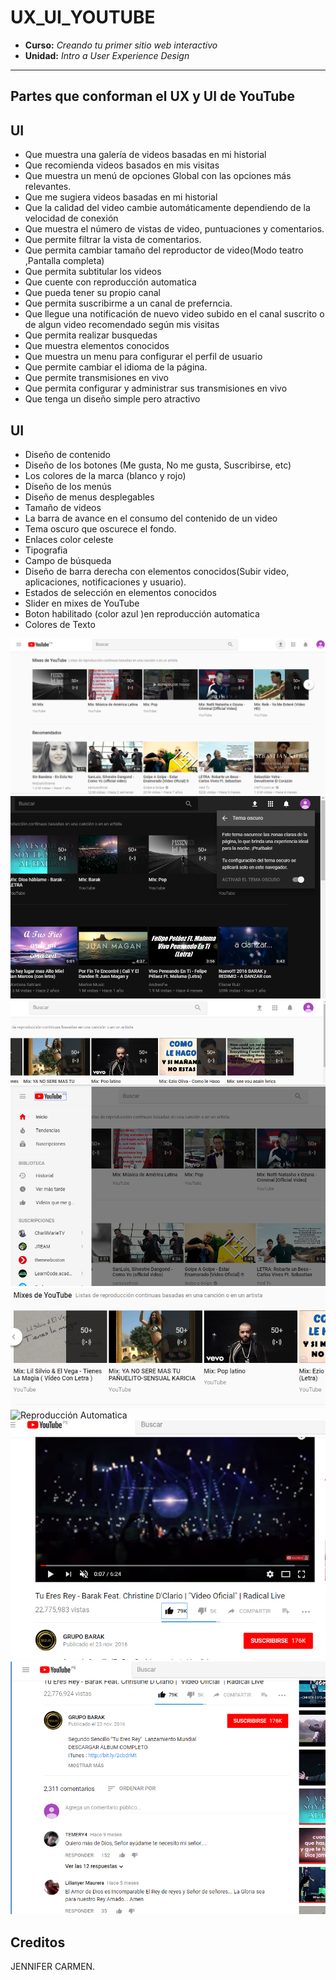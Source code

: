 # UX_UI_YOUTUBE

* **Curso:** _Creando tu primer sitio web interactivo_
* **Unidad:** _Intro a User Experience Design_

***
## Partes que conforman el UX y UI de YouTube

## UI

- Que muestra una galería de videos basadas en mi historial
- Que recomienda videos basados en mis visitas
- Que muestra un menú de opciones Global con las opciones más relevantes.
- Que me sugiera videos basadas en mi historial 
- Que la calidad del video cambie automáticamente dependiendo de la velocidad de conexión
- Que muestra el número de vistas de video,  puntuaciones y comentarios.
- Que permite filtrar la vista de comentarios. 
- Que permita cambiar tamaño del reproductor de video(Modo teatro ,Pantalla completa)
- Que permita subtitular los videos
- Que cuente con reproducción automatica
- Que pueda tener su propio canal
- Que permita suscribirme a un canal de preferncia.
- Que llegue una notificación de nuevo video subido en el canal suscrito o de algun video recomendado según mis visitas
- Que permita realizar busquedas
- Que muestra elementos conocidos
- Que muestra un menu para configurar el perfil de usuario
- Que permite cambiar el idioma de la página.
- Que permite transmisiones en vivo
- Que permita configurar y administrar sus transmisiones en vivo
- Que tenga un diseño simple pero atractivo

## UI

- Diseño de contenido
- Diseño de los botones (Me gusta, No me gusta, Suscribirse, etc)
- Los colores de la marca (blanco y rojo)
- Diseño de los menús
- Diseño de menus desplegables
- Tamaño de videos
- La barra de avance en el consumo del contenido de  un video
- Tema oscuro que oscurece el fondo.
- Enlaces color celeste
- Tipografia
- Campo de búsqueda
- Diseño de barra derecha con elementos conocidos(Subir video, aplicaciones, notificaciones y usuario).
- Estados de selección en elementos conocidos
- Slider en mixes de YouTube
- Boton habilitado (color azul )en reproducción automatica
- Colores de Texto


![You Tube](assets/images/barra_busqueda.PNG)
![Fondo_oscuro](assets/images/fondo_oscuro.PNG)
![Elementos Conocidos](assets/images/elementos_conocidos.PNG)
![Menus desplegables](assets/images/Menus_desplegables.PNG)
![Slider](assets/images/slider.PNG)
![Reproducción Automatica](assets/images/reproducción_automatica.PNG)
![Vistas y Puntuacions](assets/images/vistas_puntuaciones.PNG)
![Comentarios](assets/images/comentarios.PNG)
 
 ## Creditos

 JENNIFER CARMEN.